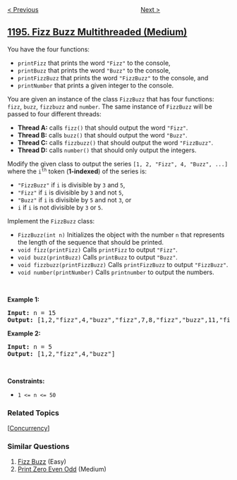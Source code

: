 <!--|This file generated by command(leetcode description); DO NOT EDIT.    |-->
<!--+----------------------------------------------------------------------+-->
<!--|@author    openset <openset.wang@gmail.com>                           |-->
<!--|@link      https://github.com/openset                                 |-->
<!--|@home      https://github.com/openset/leetcode                        |-->
<!--+----------------------------------------------------------------------+-->

[< Previous](../tournament-winners "Tournament Winners")
　　　　　　　　　　　　　　　　
[Next >](../how-many-apples-can-you-put-into-the-basket "How Many Apples Can You Put into the Basket")

## [1195. Fizz Buzz Multithreaded (Medium)](https://leetcode.com/problems/fizz-buzz-multithreaded "交替打印字符串")

<p>You have the four functions:</p>

<ul>
	<li><code>printFizz</code> that prints the word <code>&quot;Fizz&quot;</code> to the console,</li>
	<li><code>printBuzz</code> that prints the word <code>&quot;Buzz&quot;</code> to the console,</li>
	<li><code>printFizzBuzz</code> that prints the word <code>&quot;FizzBuzz&quot;</code> to the console, and</li>
	<li><code>printNumber</code> that prints a given integer to the console.</li>
</ul>

<p>You are given an instance of the class <code>FizzBuzz</code> that has four functions: <code>fizz</code>, <code>buzz</code>, <code>fizzbuzz</code> and <code>number</code>. The same instance of <code>FizzBuzz</code> will be passed to four different threads:</p>

<ul>
	<li><strong>Thread A:</strong> calls <code>fizz()</code> that should output the word <code>&quot;Fizz&quot;</code>.</li>
	<li><strong>Thread B:</strong> calls <code>buzz()</code> that should output the word <code>&quot;Buzz&quot;</code>.</li>
	<li><strong>Thread C:</strong> calls <code>fizzbuzz()</code> that should output the word <code>&quot;FizzBuzz&quot;</code>.</li>
	<li><strong>Thread D:</strong> calls <code>number()</code> that should only output the integers.</li>
</ul>

<p>Modify the given class to output the series <code>[1, 2, &quot;Fizz&quot;, 4, &quot;Buzz&quot;, ...]</code> where the <code>i<sup>th</sup></code> token (<strong>1-indexed</strong>) of the series is:</p>

<ul>
	<li><code>&quot;FizzBuzz&quot;</code> if <code>i</code> is divisible by <code>3</code> and <code>5</code>,</li>
	<li><code>&quot;Fizz&quot;</code> if <code>i</code> is divisible by <code>3</code> and not <code>5</code>,</li>
	<li><code>&quot;Buzz&quot;</code> if <code>i</code> is divisible by <code>5</code> and not <code>3</code>, or</li>
	<li><code>i</code> if <code>i</code> is not divisible by <code>3</code> or <code>5</code>.</li>
</ul>

<p>Implement the <code>FizzBuzz</code> class:</p>

<ul>
	<li><code>FizzBuzz(int n)</code> Initializes the object with the number <code>n</code> that represents the length of the sequence that should be printed.</li>
	<li><code>void fizz(printFizz)</code> Calls <code>printFizz</code> to output <code>&quot;Fizz&quot;</code>.</li>
	<li><code>void buzz(printBuzz)</code> Calls <code>printBuzz</code> to output <code>&quot;Buzz&quot;</code>.</li>
	<li><code>void fizzbuzz(printFizzBuzz)</code> Calls <code>printFizzBuzz</code> to output <code>&quot;FizzBuzz&quot;</code>.</li>
	<li><code>void number(printNumber)</code> Calls <code>printnumber</code> to output the numbers.</li>
</ul>

<p>&nbsp;</p>
<p><strong>Example 1:</strong></p>
<pre><strong>Input:</strong> n = 15
<strong>Output:</strong> [1,2,"fizz",4,"buzz","fizz",7,8,"fizz","buzz",11,"fizz",13,14,"fizzbuzz"]
</pre><p><strong>Example 2:</strong></p>
<pre><strong>Input:</strong> n = 5
<strong>Output:</strong> [1,2,"fizz",4,"buzz"]
</pre>
<p>&nbsp;</p>
<p><strong>Constraints:</strong></p>

<ul>
	<li><code>1 &lt;= n &lt;= 50</code></li>
</ul>

### Related Topics
  [[Concurrency](../../tag/concurrency/README.md)]

### Similar Questions
  1. [Fizz Buzz](../fizz-buzz) (Easy)
  1. [Print Zero Even Odd](../print-zero-even-odd) (Medium)
